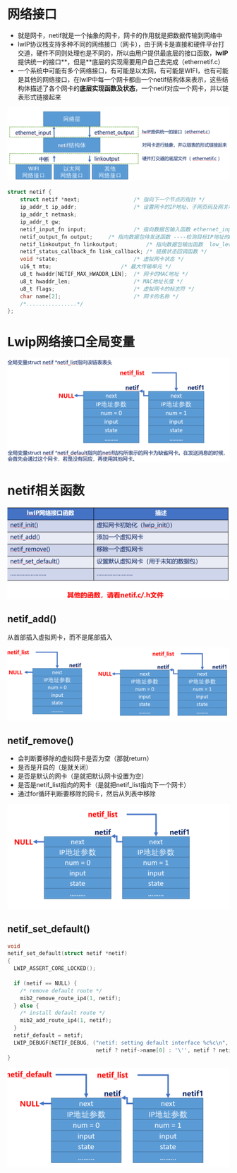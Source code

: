 # 网络接口

- 就是网卡，netif就是一个抽象的网卡，网卡的作用就是把数据传输到网络中
- lwIP协议栈支持多种不同的网络接口（网卡），由于网卡是直接和硬件平台打交道，硬件不同则处理也是不同的，所以由用户提供最底层的接口函数，**lwIP**提供统一的接口**，但是**底层的实现需要用户自己去完成（ethernetif.c）
- 一个系统中可能有多个网络接口，有可能是以太网，有可能是WIFI，也有可能是其他的网络接口，在lwIP中每一个网卡都由一个netif结构体来表示，这些结构体描述了各个网卡的**底层实现函数及状态**，一个netif对应一个网卡，并以链表形式链接起来

![image-20250426122017370](https://raw.githubusercontent.com/ZhangZhen-huia/Note/main/img/202504261220601.png)

```c
struct netif { 
    struct netif *next; 				/* 指向下一个节点的指针 */ 
    ip_addr_t ip_addr; 					/* 设置网卡的IP地址、子网页码及网关地址 */ 
    ip_addr_t netmask; 
    ip_addr_t gw; 
    netif_input_fn input; 				/* 指向数据包输入函数 ethernet_input 或者ip4_input */ 
    netif_output_fn output; 	/* 指向数据包待发送函数 ----检测目标IP地址的MAC地址等操作 */
    netif_linkoutput_fn linkoutput; 		/* 指向数据包输出函数  low_level_output*/
    netif_status_callback_fn link_callback; /* 链接状态回调函数 */ 
    void *state; 						/* 虚拟网卡状态 */ 
    u16_t mtu; 						/* 最大传输单元 */ 
    u8_t hwaddr[NETIF_MAX_HWADDR_LEN]; 	/* 网卡的MAC地址 */ 
    u8_t hwaddr_len; 					/* MAC地址长度 */
    u8_t flags; 						/* 虚拟网卡的标志符 */ 
    char name[2]; 						/* 网卡的名称 */ 
	/*................*/ 
};

```

# Lwip网络接口全局变量

![image-20250426162236525](https://raw.githubusercontent.com/ZhangZhen-huia/Note/main/img/202504261622585.png)

# netif相关函数

![image-20250426162033456](https://raw.githubusercontent.com/ZhangZhen-huia/Note/main/img/202504261620105.png)

## **netif_add()**

从首部插入虚拟网卡，而不是尾部插入

![image-20250426162959490](https://raw.githubusercontent.com/ZhangZhen-huia/Note/main/img/202504261629549.png)

## netif_remove()

- 会判断要移除的虚拟网卡是否为空（那就return）
- 是否是开启的（是就关闭）
- 是否是默认的网卡（是就把默认网卡设置为空）
- 是否是netif_list指向的网卡（是就把netif_list指向下一个网卡）
- 通过for循环判断要移除的网卡，然后从列表中移除

![image-20250426163605766](https://raw.githubusercontent.com/ZhangZhen-huia/Note/main/img/202504261636817.png)

## netif_set_default()

```c
void
netif_set_default(struct netif *netif)
{
  LWIP_ASSERT_CORE_LOCKED();

  if (netif == NULL) {
    /* remove default route */
    mib2_remove_route_ip4(1, netif);
  } else {
    /* install default route */
    mib2_add_route_ip4(1, netif);
  }
  netif_default = netif;
  LWIP_DEBUGF(NETIF_DEBUG, ("netif: setting default interface %c%c\n",
                            netif ? netif->name[0] : '\'', netif ? netif->name[1] : '\''));
}
```

![image-20250426163716884](https://raw.githubusercontent.com/ZhangZhen-huia/Note/main/img/202504261637934.png)